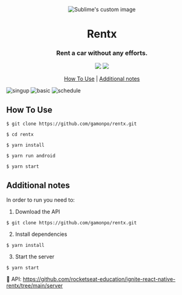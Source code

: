 
<p align="center">
  <img src="https://user-images.githubusercontent.com/34238796/152805971-f790618e-b9fe-4331-8336-14805937dfcb.png" alt="Sublime's custom image"/>
</p>

<h1 align="center">Rentx</h1>

<h3 align="center">Rent a car without any efforts.</h3>

<p align="center">
  <img src="https://img.shields.io/github/last-commit/gamonpo/rentx" type="video/mp4"/>
  <img src="https://img.shields.io/github/repo-size/gamonpo/rentx"/>
</p>

<div align="center">
  <a href="#how-to-use">How To Use</a>
  |
  <a href="#additional-notes">Additional notes</a>
</div>


![singup](https://user-images.githubusercontent.com/34238796/152820233-3656da0d-d5c1-4635-be58-465f6f826d8a.gif)
![basic](https://user-images.githubusercontent.com/34238796/152820871-abcc6bf8-df19-4b86-b778-08215cc86f46.gif)
![schedule](https://user-images.githubusercontent.com/34238796/152821496-87ebdb57-b3d5-4ab8-aeb9-96cbd1484f23.gif)

## How To Use

```
$ git clone https://github.com/gamonpo/rentx.git

$ cd rentx

$ yarn install

$ yarn run android

$ yarn start
```

## Additional notes

In order to run you need to:
1. Download the API
```
$ git clone https://github.com/gamonpo/rentx.git
```
2. Install dependencies
```
$ yarn install
```  
3. Start the server
```
$ yarn start
```

:link: API: https://github.com/rocketseat-education/ignite-react-native-rentx/tree/main/server  
